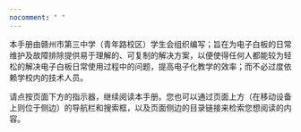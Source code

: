```yaml
---
nocomment: " "
---
```


本手册由赣州市第三中学（青年路校区）学生会组织编写；旨在为电子白板的日常维护及故障排除提供易于理解的、可复制的解决方案，以便使得任何人都能较为轻松的解决电子白板日常使用过程中的问题，提高电子化教学的效率；而不必过度依赖学校内的技术人员。

请点按页面下方的指示器，继续阅读本手册。您也可以通过页面上方（在移动设备上则位于侧边）的导航栏和搜索框，以及页面侧边的目录链接来检索您想阅读的内容。